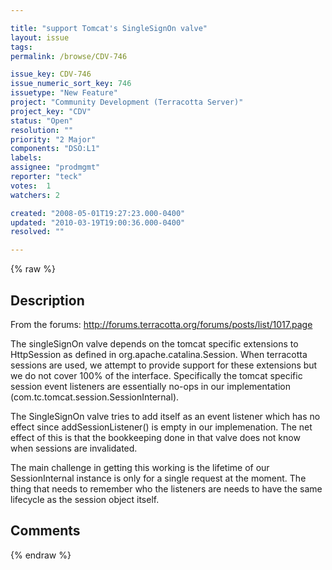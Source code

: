 ```yaml
---

title: "support Tomcat's SingleSignOn valve"
layout: issue
tags: 
permalink: /browse/CDV-746

issue_key: CDV-746
issue_numeric_sort_key: 746
issuetype: "New Feature"
project: "Community Development (Terracotta Server)"
project_key: "CDV"
status: "Open"
resolution: ""
priority: "2 Major"
components: "DSO:L1"
labels: 
assignee: "prodmgmt"
reporter: "teck"
votes:  1
watchers: 2

created: "2008-05-01T19:27:23.000-0400"
updated: "2010-03-19T19:00:36.000-0400"
resolved: ""

---
```




{% raw %}



## Description

<div markdown="1" class="description">

From the forums:
http://forums.terracotta.org/forums/posts/list/1017.page

The singleSignOn valve depends on the tomcat specific extensions to HttpSession as defined in org.apache.catalina.Session. When terracotta sessions are used, we attempt to provide support for these extensions but we do not cover 100% of the interface. Specifically the tomcat specific session event listeners are essentially no-ops in our implementation (com.tc.tomcat.session.SessionInternal). 

The SingleSignOn valve tries to add itself as an event listener which has no effect since addSessionListener() is empty in our implemenation. The net effect of this is that the bookkeeping done in that valve does not know when sessions are invalidated. 

The main challenge in getting this working is the lifetime of our SessionInternal instance is only for a single request at the moment. The thing that needs to remember who the listeners are needs to have the same lifecycle as the session object itself.

</div>

## Comments



{% endraw %}
